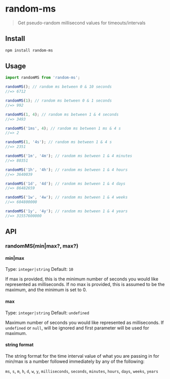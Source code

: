 # random-ms

> Get pseudo-random millisecond values for timeouts/intervals

## Install

```sh
npm install random-ms
```

## Usage

```js
import randomMS from 'random-ms';

randomMS(); // random ms between 0 & 10 seconds
//=> 6712

randomMS(1); // random ms between 0 & 1 seconds
//=> 992

randomMS(1, 4); // random ms between 1 & 4 seconds
//=> 3493

randomMS('1ms', 4); // random ms between 1 ms & 4 s
//=> 2

randomMS(1, '4s'); // random ms between 1 & 4 s
//=> 2351

randomMS('1m', '4m'); // random ms between 1 & 4 minutes
//=> 80351

randomMS('1h', '4h'); // random ms between 1 & 4 hours
//=> 3640039

randomMS('1d', '4d'); // random ms between 1 & 4 days
//=> 86482659

randomMS('1w', '4w'); // random ms between 1 & 4 weeks
//=> 604800000

randomMS('1y', '4y'); // random ms between 1 & 4 years
//=> 31557600000
```

## API

### randomMS(min|max?, max?)

#### min|max

Type: `integer|string`
Default: `10`

If max is provided, this is the minimum number of seconds you would like represented as milliseconds. If no max is provided, this is assumed to be the maximum, and the minimum is set to 0.

#### max

Type: `integer|string`
Default: `undefined`

Maximum number of seconds you would like represented as milliseconds. If `undefined` or `null`, will be ignored and first parameter will be used for maximum.

#### string format

The string format for the time interval value of what you are passing in for min/max is a number followed immediately by any of the following:

`ms`, `s`, `m`, `h`, `d`, `w`, `y`, `milliseconds`, `seconds`, `minutes`, `hours`, `days`, `weeks`, `years`

